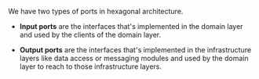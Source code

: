 We have two types of ports in hexagonal architecture.

- **Input ports** are the interfaces that's implemented in the domain layer 
and used by the clients of the domain layer.

- **Output ports** are the interfaces that's implemented in the infrastructure layers
like data access or messaging modules and used by the domain layer to reach to
those infrastructure layers.